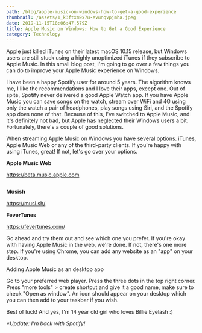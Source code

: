 ```yaml
---
path: /blog/apple-music-on-windows-how-to-get-a-good-experience
thumbnail: /assets/1_k3ftxm9x7u-evunqvpjmha.jpeg
date: 2019-11-15T18:06:47.579Z
title: Apple Music on Windows; How to Get a Good Experience
category: Technology
---
```

Apple just killed iTunes on their latest macOS 10.15 release, but Windows users are still stuck using a highly unoptimized iTunes if they subscribe to Apple Music. In this small blog post, I'm going to go over a few things you can do to improve your Apple Music experience on Windows.

I have been a happy Spotify user for around 5 years. The algorithm knows me, I like the recommendations and I love their apps, except one. Out of spite, Spotify never delivered a good Apple Watch app. If you have Apple Music you can save songs on the watch, stream over WiFi and 4G using only the watch a pair of headphones, play songs using Siri, and the Spotify app does none of that. Because of this, I've switched to Apple Music, and it's definitely not bad, but Apple has neglected their Windows users a bit. Fortunately, there's a couple of good solutions.

When streaming Apple Music on Windows you have several options. iTunes, Apple Music Web or any of the third-party clients.  If you're happy with using iTunes, great! If not, let's go over your options. 

**Apple Music Web**

<https://beta.music.apple.com>

![]()

**Musish**

<https://musi.sh/>



**FeverTunes**

<https://fevertunes.com/>



Go ahead and try them out and see which one you prefer. If you're okay with having Apple Music in the web, we're done. If not, there's one more step. If you're using Chrome, you can add any website as an "app" on your desktop. 

Adding Apple Music as an desktop app

Go to your preferred web player. Press the three dots in the top right corner. Press "more tools" > create shortcut and give it a good name, make sure to check "Open as window". An icon should appear on your desktop which you can then add to your taskbar if you wish.



Best of luck! And yes, I'm 14 year old girl who loves Billie Eyelash :)



_\*Update: I'm back with Spotify!_
